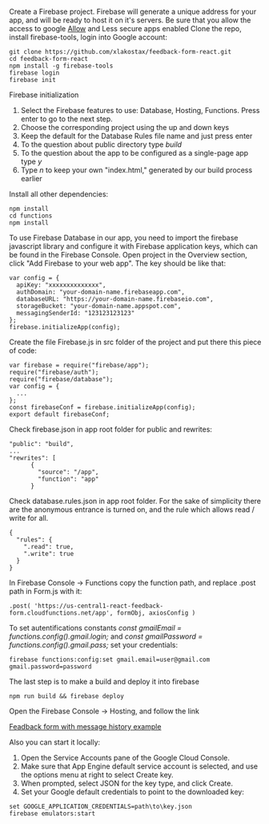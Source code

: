 Create a Firebase project. Firebase will generate a unique address for your app, and will be ready to host it on it's servers.
Be sure that you allow the access to google [Allow](https://accounts.google.com/DisplayUnlockCaptcha) and Less secure apps enabled
Clone the repo, install firebase-tools, login into Google account:
```
git clone https://github.com/xlakostax/feedback-form-react.git
cd feedback-form-react
npm install -g firebase-tools
firebase login
firebase init
```
Firebase initialization

1. Select the Firebase features to use: Database, Hosting, Functions. Press enter to go to the next step.
2. Choose the corresponding project using the up and down keys
3. Keep the default for the Database Rules file name and just press enter
4. To the question about public directory type _build_
5. To the question about the app to be configured as a single-page app type _y_
6. Type _n_ to keep your own "index.html," generated by our build process earlier

Install all other dependencies:
```
npm install
cd functions
npm install
```
To use Firebase Database in our app, you need to import the firebase javascript library and configure it with Firebase application keys, which can be found in the Firebase Console. Open project in the Overview section, click "Add Firebase to your web app". The key should be like that:
```
var config = {
  apiKey: "xxxxxxxxxxxxxx",
  authDomain: "your-domain-name.firebaseapp.com",
  databaseURL: "https://your-domain-name.firebaseio.com",
  storageBucket: "your-domain-name.appspot.com",
  messagingSenderId: "123123123123"
};
firebase.initializeApp(config);
```
Create the file Firebase.js in src folder of the project and put there this piece of code:
```
var firebase = require("firebase/app");
require("firebase/auth");
require("firebase/database");
var config = {
  ...
};
const firebaseConf = firebase.initializeApp(config);
export default firebaseConf;
```
Check firebase.json in app root folder for public and rewrites:
```
"public": "build",
...
"rewrites": [
      {
        "source": "/app",
        "function": "app"
      }
```
Check database.rules.json in app root folder. For the sake of simplicity there are the anonymous entrance is turned on, and the rule which allows read / write for all.
```
{
  "rules": {
    ".read": true,
    ".write": true
  }
}

```
In Firebase Console -> Functions copy the function path, and replace .post path in Form.js with it:
```
.post( 'https://us-central1-react-feedback-form.cloudfunctions.net/app', formObj, axiosConfig )
```
To set autentifications constants _const gmailEmail = functions.config().gmail.login;_ and _const gmailPassword = functions.config().gmail.pass;_ set your credentials:
```
firebase functions:config:set gmail.email=user@gmail.com gmail.password=password
```
The last step is to make a build and deploy it into firebase
```
npm run build && firebase deploy
```
Open the Firebase Console -> Hosting, and follow the link

[Feadback form with message history example](https://react-feedback-form.web.app/)

Also you can start it locally:
1. Open the Service Accounts pane of the Google Cloud Console.
2. Make sure that App Engine default service account is selected, and use the options menu at right to select Create key.
3. When prompted, select JSON for the key type, and click Create.
4. Set your Google default credentials to point to the downloaded key:
```
set GOOGLE_APPLICATION_CREDENTIALS=path\to\key.json
firebase emulators:start
```
